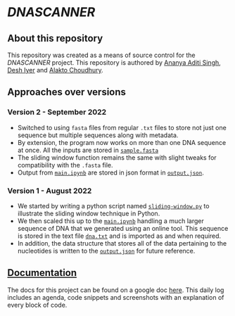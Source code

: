 # *DNASCANNER*

## About this repository
This repository was created as a means of source control for the *DNASCANNER* project. This repository is authored by [Ananya Aditi Singh](https://github.com/AnanyaAditiSingh), [Desh Iyer](https://github.com/0xVolt) and [Alakto Choudhury](https://github.com/Alcartez).

## Approaches over versions
### Version 2 - September 2022
- Switched to using `fasta` files from regular `.txt` files to store not just one sequence but multiple sequences along with metadata.
- By extension, the program now works on more than one DNA sequence at once. All the inputs are stored in [`sample.fasta`](2-using-fasta-files/sample.fasta)
- The sliding window function remains the same with slight tweaks for compatibility with the `.fasta` file.
- Output from [`main.ipynb`](2-using-fasta-files/main.ipynb) are stored in json format in [`output.json`](2-using-fasta-files/output.json).

### Version 1 - August 2022
- We started by writing a python script named [`sliding-window.py`](1-proof-of-concept\sliding-window.py) to illustrate the sliding window technique in Python.
- We then scaled this up to the [`main.ipynb`](1-proof-of-concept\main.ipynb) handling a much larger sequence of DNA that we generated using an online tool. This sequence is stored in the text file [`dna.txt`](1-proof-of-concept\dna.txt) and is imported as and when required.
- In addition, the data structure that stores all of the data pertaining to the nucleotides is written to the [`output.json`](1-proof-of-concept\output.json) for future reference.

## [Documentation](https://docs.google.com/document/d/1FSGJLPnqawFmHsPHzkaaJ6Ot7dEjJXHIUfWuVUgztYc/edit?usp=sharing)
The docs for this project can be found on a google doc [here](https://docs.google.com/document/d/1FSGJLPnqawFmHsPHzkaaJ6Ot7dEjJXHIUfWuVUgztYc/edit?usp=sharing). This daily log includes an agenda, code snippets and screenshots with an explanation of every block of code.
